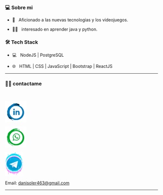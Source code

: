 <h3>💻 Sobre mi </h3> 



 - 👾 &nbsp; Aficionado a las nuevas tecnologias y los videojuegos.

 - 👨‍💻 &nbsp; interesado en aprender java y python.



 <h3>🛠 Tech Stack</h3> 



 - 💻 &nbsp;    NodeJS | PostgreSQL 

 - 🌐 &nbsp; HTML | CSS | JavaScript | Bootstrap | ReactJS 

 

 <hr> 



 <h3> 🤝🏻 contactame </h3> 

 <br> 



 <p align="center"> 


<a href="https://www.linkedin.com/in/Dani-Soler" alt="linkedin"><img align="center" src="./linkedin.png" height="70" width="70" /></a>

<a href="https://wa.link/7oy8ga" alt="whatsapp"><img align="center" src="./whatsapp.png" height="70" width="70" /></a>
 

<a href="https://t.me/DaniSoler" alt="telegram"><img align="center" src="./telegram.png" height="80" width="60" /></a>

<a>Email: danisoler463@gmail.com </a>
 </p> 








 <hr>
